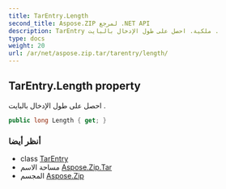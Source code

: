 ```yaml
---
title: TarEntry.Length
second_title: Aspose.ZIP لمرجع .NET API
description: TarEntry ملكية. احصل على طول الإدخال بالبايت .
type: docs
weight: 20
url: /ar/net/aspose.zip.tar/tarentry/length/
---
```

## TarEntry.Length property

احصل على طول الإدخال بالبايت .

```csharp
public long Length { get; }
```

### أنظر أيضا

* class [TarEntry](../)
* مساحة الاسم [Aspose.Zip.Tar](../../tarentry/)
* المجسم [Aspose.Zip](../../../)


